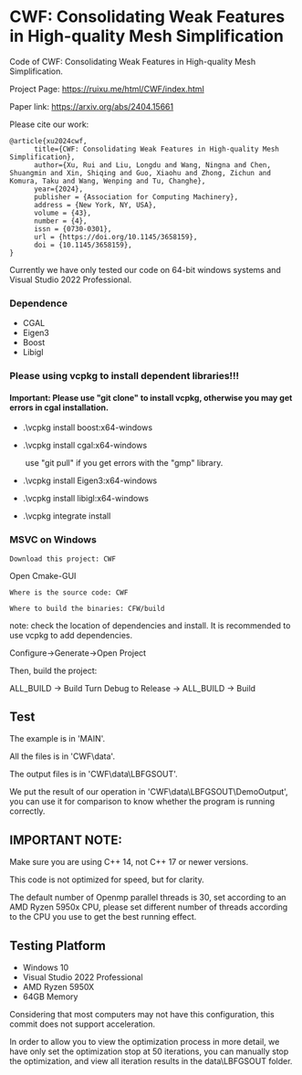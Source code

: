 # CWF: Consolidating Weak Features in High-quality Mesh Simplification

Code of CWF: Consolidating Weak Features in High-quality Mesh Simplification.

Project Page: https://ruixu.me/html/CWF/index.html 

Paper link: https://arxiv.org/abs/2404.15661


Please cite our work:
```
@article{xu2024cwf,
      title={CWF: Consolidating Weak Features in High-quality Mesh Simplification}, 
      author={Xu, Rui and Liu, Longdu and Wang, Ningna and Chen, Shuangmin and Xin, Shiqing and Guo, Xiaohu and Zhong, Zichun and Komura, Taku and Wang, Wenping and Tu, Changhe},
      year={2024},
      publisher = {Association for Computing Machinery},
      address = {New York, NY, USA},
      volume = {43},
      number = {4},
      issn = {0730-0301},
      url = {https://doi.org/10.1145/3658159},
      doi = {10.1145/3658159},
}
```

Currently we have only tested our code on 64-bit windows systems and Visual Studio 2022 Professional.

### Dependence

- CGAL
- Eigen3
- Boost
- Libigl

### Please using vcpkg to install dependent libraries!!!

#### Important: Please use  "git clone" to install vcpkg, otherwise you may get errors in cgal installation.

- .\vcpkg install boost:x64-windows
- .\vcpkg install cgal:x64-windows
  
  ​	use "git pull" if you get errors with the "gmp" library.
- .\vcpkg install Eigen3:x64-windows
- .\vcpkg install libigl:x64-windows
- .\vcpkg integrate install

### MSVC on Windows

```
Download this project: CWF
```

Open Cmake-GUI

```
Where is the source code: CWF

Where to build the binaries: CFW/build
```

note: check the location of dependencies and install. It is recommended to use vcpkg to add dependencies.

Configure->Generate->Open Project

Then, build the project:

ALL_BUILD -> Build
Turn Debug to Release -> ALL_BUILD -> Build


## Test

The example is in 'MAIN'.

All the files is in 'CWF\data'.

The output files is in 'CWF\data\LBFGSOUT'.

We put the result of our operation in 'CWF\data\LBFGSOUT\DemoOutput', you can use it for comparison to know whether the program is running correctly.

## IMPORTANT NOTE:

Make sure you are using C++ 14, not C++ 17 or newer versions. 

This code is not optimized for speed, but for clarity.

The default number of Openmp parallel threads is 30, set according to an AMD Ryzen 5950x CPU, please set different number of threads according to the CPU you use to get the best running effect.



## Testing Platform

- Windows 10
- Visual Studio 2022 Professional
- AMD Ryzen 5950X
- 64GB Memory

Considering that most computers may not have this configuration, this commit does not support acceleration.

In order to allow you to view the optimization process in more detail,
we have only set the optimization stop at 50 iterations, you can manually stop the optimization, and view all iteration results in the data\LBFGSOUT folder.

